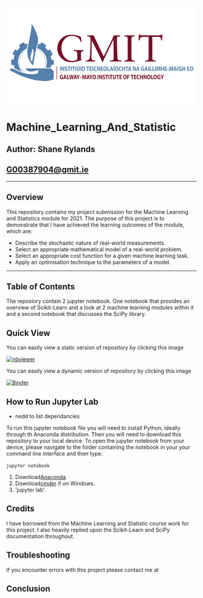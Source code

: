 ![GMIT_Logo.png](GMIT-logo.png)
# Machine_Learning_And_Statistic

## Author: Shane Rylands
## G00387904@gmit.ie
***

## Overview

This repository contains my project submission for the Machine Learning and Statistics module for 2021. The purpose of this project is to demonstrate that I have achieved the learning outcomes of the module, which are:
- Describe the stochastic nature of real-world measurements.
- Select an appropriate mathematical model of a real-world problem.
- Select an appropriate cost function for a given machine learning task.
- Apply an optimisation technique to the parameters of a model.
***

## Table of Contents

The reposiory contain 2 jupyter notebook. One notebook that provides an overview of Scikit-Learn and a look at 2 machine learning modules within it and  a second notebook that discusses the SciPy library.

## Quick View

You can easily view a static version of repository by clicking this image

[![nbviewer](https://raw.githubusercontent.com/jupyter/design/master/logos/Badges/nbviewer_badge.svg)](https://nbviewer.org/github/shaner1/Machine_Learning_And_Statistic/tree/main/)

You can easily view a dynamic version of repository by clicking this image

[![Binder](https://mybinder.org/badge_logo.svg)](https://mybinder.org/v2/gh/shaner1/Machine_Learning_And_Statistic/HEAD?labpath=scikit-learn.ipynb)

## How to Run Jupyter Lab

- nedd to list dependancies 

To run this jupyter notebook file you will need to install Python, ideally through th Anaconda distribution. Then you will need to download this repository to your local device. To open the jupyter notebook from your device, please navigate to the folder containing the notebook in your your command line interface and then type:

`jupyter notebook`

1. Download[Anaconda]().
2. Download[cmder]() if on Windows.
3. 'jupyter lab'.

## Credits

I have borrowed from the Machine Learning and Statistic course work for this project. I also heavily replied upon the Scikit-Learn and SciPy documentation throughout.

## Troubleshooting

If you encounter errors with this project please contact me at 

## Conclusion